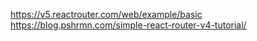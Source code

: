 https://v5.reactrouter.com/web/example/basic
https://blog.pshrmn.com/simple-react-router-v4-tutorial/